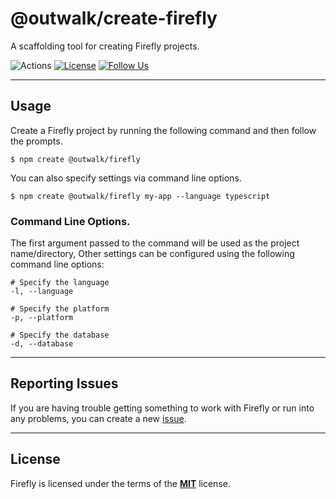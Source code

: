 # @outwalk/create-firefly

A scaffolding tool for creating Firefly projects.

![Actions](https://github.com/OutwalkStudios/firefly/workflows/build/badge.svg)
[![License](https://img.shields.io/badge/license-MIT-blue.svg)](https://github.com/OutwalkStudios/firefly/blob/main/LICENSE)
[![Follow Us](https://img.shields.io/badge/follow-on%20twitter-4AA1EC.svg)](https://twitter.com/OutwalkStudios)

---

## Usage

Create a Firefly project by running the following command and then follow the prompts.

```
$ npm create @outwalk/firefly
```

You can also specify settings via command line options.

```
$ npm create @outwalk/firefly my-app --language typescript
```

### Command Line Options.

The first argument passed to the command will be used as the project name/directory, Other settings can be configured using the following command line options:

```
# Specify the language
-l, --language

# Specify the platform
-p, --platform

# Specify the database
-d, --database
```
---

## Reporting Issues

If you are having trouble getting something to work with Firefly or run into any problems, you can create a new [issue](https://github.com/OutwalkStudios/firefly/issues).

---

## License

Firefly is licensed under the terms of the [**MIT**](https://github.com/OutwalkStudios/firefly/blob/main/LICENSE) license.
